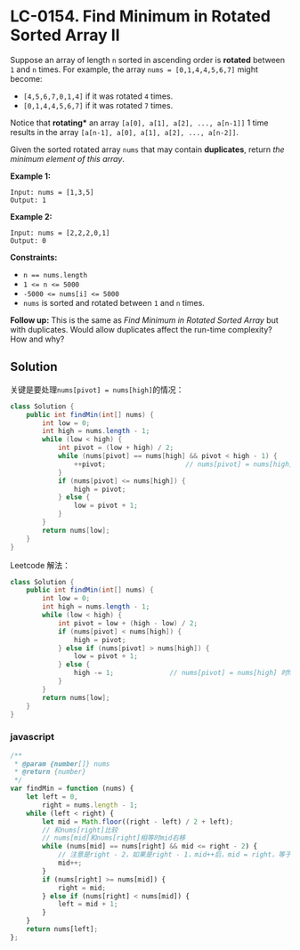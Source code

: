 # LC-0154. Find Minimum in Rotated Sorted Array II

Suppose an array of length `n` sorted in ascending order is **rotated** between `1` and `n` times. For example, the array `nums = [0,1,4,4,5,6,7]` might become:

-   `[4,5,6,7,0,1,4]` if it was rotated `4` times.
-   `[0,1,4,4,5,6,7]` if it was rotated `7` times.

Notice that **rotating\*** an array `[a[0], a[1], a[2], ..., a[n-1]]` 1 time results in the array `[a[n-1], a[0], a[1], a[2], ..., a[n-2]]`.

Given the sorted rotated array `nums` that may contain **duplicates**, return _the minimum element of this array_.

**Example 1:**

```text
Input: nums = [1,3,5]
Output: 1
```

**Example 2:**

```text
Input: nums = [2,2,2,0,1]
Output: 0
```

**Constraints:**

-   `n == nums.length`
-   `1 <= n <= 5000`
-   `-5000 <= nums[i] <= 5000`
-   `nums` is sorted and rotated between `1` and `n` times.

**Follow up:** This is the same as _Find Minimum in Rotated Sorted Array_ but with duplicates. Would allow duplicates affect the run-time complexity? How and why?

## Solution

关键是要处理`nums[pivot] = nums[high]`的情况：

```java
class Solution {
    public int findMin(int[] nums) {
		int low = 0;
        int high = nums.length - 1;
        while (low < high) {
			int pivot = (low + high) / 2;
            while (nums[pivot] == nums[high] && pivot < high - 1) {
                ++pivot;					// nums[pivot] = nums[high] 时pivot++
            }
            if (nums[pivot] <= nums[high]) {
                high = pivot;
            } else {
                low = pivot + 1;
            }
        }
        return nums[low];
    }
}
```

Leetcode 解法：

```java
class Solution {
    public int findMin(int[] nums) {
        int low = 0;
        int high = nums.length - 1;
        while (low < high) {
            int pivot = low + (high - low) / 2;
            if (nums[pivot] < nums[high]) {
                high = pivot;
            } else if (nums[pivot] > nums[high]) {
                low = pivot + 1;
            } else {
                high -= 1;				// nums[pivot] = nums[high] 时high--
            }
        }
        return nums[low];
    }
}
```

### javascript

```javascript
/**
 * @param {number[]} nums
 * @return {number}
 */
var findMin = function (nums) {
    let left = 0,
        right = nums.length - 1;
    while (left < right) {
        let mid = Math.floor((right - left) / 2 + left);
        // 和nums[right]比较
        // nums[mid]和nums[right]相等时mid右移
        while (nums[mid] == nums[right] && mid <= right - 2) {
            // 注意是right - 2，如果是right - 1，mid++后，mid = right，等于没有更新right
            mid++;
        }
        if (nums[right] >= nums[mid]) {
            right = mid;
        } else if (nums[right] < nums[mid]) {
            left = mid + 1;
        }
    }
    return nums[left];
};
```
